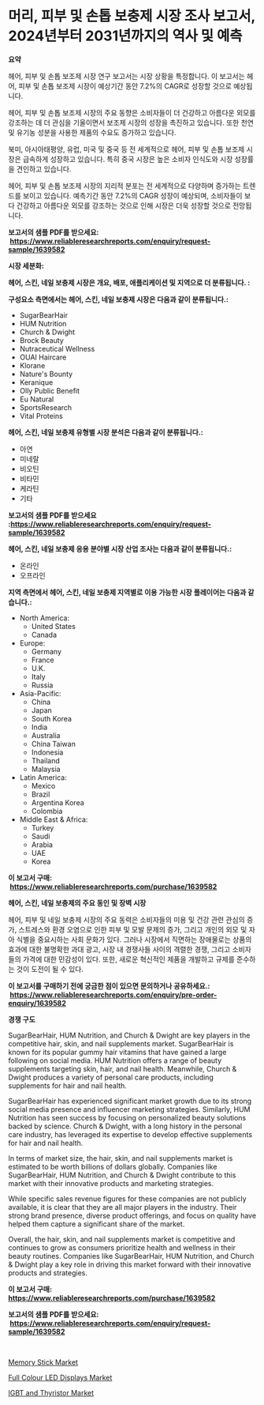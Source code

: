 <p><h1>머리, 피부 및 손톱 보충제 시장 조사 보고서, 2024년부터 2031년까지의 역사 및 예측</h1></p><p><strong>요약</strong></p>
<p><p>헤어, 피부 및 손톱 보조제 시장 연구 보고서는 시장 상황을 특정합니다. 이 보고서는 헤어, 피부 및 손톱 보조제 시장이 예상기간 동안 7.2%의 CAGR로 성장할 것으로 예상됩니다.</p><p>헤어, 피부 및 손톱 보조제 시장의 주요 동향은 소비자들이 더 건강하고 아름다운 외모를 강조하는 데 더 관심을 기울이면서 보조제 시장의 성장을 촉진하고 있습니다. 또한 천연 및 유기농 성분을 사용한 제품의 수요도 증가하고 있습니다.</p><p>북미, 아시아태평양, 유럽, 미국 및 중국 등 전 세계적으로 헤어, 피부 및 손톱 보조제 시장은 급속하게 성장하고 있습니다. 특히 중국 시장은 높은 소비자 인식도와 시장 성장률을 견인하고 있습니다.</p><p>헤어, 피부 및 손톱 보조제 시장의 지리적 분포는 전 세계적으로 다양하며 증가하는 트렌드를 보이고 있습니다. 예측기간 동안 7.2%의 CAGR 성장이 예상되며, 소비자들이 보다 건강하고 아름다운 외모를 강조하는 것으로 인해 시장은 더욱 성장할 것으로 전망됩니다.</p></p>
<p><strong>보고서의 샘플 PDF를 받으세요: &nbsp;<a href="https://www.reliableresearchreports.com/enquiry/request-sample/1639582">https://www.reliableresearchreports.com/enquiry/request-sample/1639582</a></strong></p>
<p><strong>시장 세분화:</strong></p>
<p><strong> 헤어, 스킨, 네일 보충제 시장은 개요, 배포, 애플리케이션 및 지역으로 더 분류됩니다. :</strong></p>
<p><strong>구성요소 측면에서는 헤어, 스킨, 네일 보충제 시장은 다음과 같이 분류됩니다.:</strong></p>
<p><ul><li>SugarBearHair</li><li>HUM Nutrition</li><li>Church & Dwight</li><li>Brock Beauty</li><li>Nutraceutical Wellness</li><li>OUAI Haircare</li><li>Klorane</li><li>Nature's Bounty</li><li>Keranique</li><li>Olly Public Benefit</li><li>Eu Natural</li><li>SportsResearch</li><li>Vital Proteins</li></ul></p>
<p><strong> 헤어, 스킨, 네일 보충제 유형별 시장 분석은 다음과 같이 분류됩니다.:</strong></p>
<p><ul><li>아연</li><li>미네랄</li><li>비오틴</li><li>비타민</li><li>케라틴</li><li>기타</li></ul></p>
<p><strong>보고서의 샘플 PDF를 받으세요 :<a href="https://www.reliableresearchreports.com/enquiry/request-sample/1639582">https://www.reliableresearchreports.com/enquiry/request-sample/1639582</a></strong></p>
<p><strong> 헤어, 스킨, 네일 보충제 응용 분야별 시장 산업 조사는 다음과 같이 분류됩니다.:</strong></p>
<p><ul><li>온라인</li><li>오프라인</li></ul></p>
<p><strong>지역 측면에서 헤어, 스킨, 네일 보충제 지역별로 이용 가능한 시장 플레이어는 다음과 같습니다.:</strong></p>
<p><ul>
    <li>
        North America:
        <ul>
            <li>United States</li>
            <li>Canada</li>
        </ul>
    </li>
    <li>
        Europe:
        <ul>
            <li>Germany</li>
            <li>France</li>
            <li>U.K.</li>
            <li>Italy</li>
            <li>Russia</li>
        </ul>
    </li>
    <li>
        Asia-Pacific:
        <ul>
            <li>China</li>
            <li>Japan</li>
            <li>South Korea</li>
            <li>India</li>
            <li>Australia</li>
            <li>China Taiwan</li>
            <li>Indonesia</li>
            <li>Thailand</li>
            <li>Malaysia</li>
        </ul>
    </li>
    <li>
        Latin America:
        <ul>
            <li>Mexico</li>
            <li>Brazil</li>
            <li>Argentina Korea</li>
            <li>Colombia</li>
        </ul>
    </li>
    <li>
        Middle East & Africa:
        <ul>
            <li>Turkey</li>
            <li>Saudi</li>
            <li>Arabia</li>
            <li>UAE</li>
            <li>Korea</li>
        </ul>
    </li>
    </ul></p>
<p><strong>이 보고서 구매: &nbsp;<a href="https://www.reliableresearchreports.com/purchase/1639582">https://www.reliableresearchreports.com/purchase/1639582</a></strong></p>
<p><strong>헤어, 스킨, 네일 보충제의 주요 동인 및 장벽 시장</strong></p>
<p><p>헤어, 피부 및 네일 보충제 시장의 주요 동력은 소비자들의 미용 및 건강 관련 관심의 증가, 스트레스와 환경 오염으로 인한 피부 및 모발 문제의 증가, 그리고 개인의 외모 및 자아 식별을 중요시하는 사회 문화가 있다. 그러나 시장에서 직면하는 장애물로는 상품의 효과에 대한 불명확한 과대 광고, 시장 내 경쟁사들 사이의 격렬한 경쟁, 그리고 소비자들의 가격에 대한 민감성이 있다. 또한, 새로운 혁신적인 제품을 개발하고 규제를 준수하는 것이 도전이 될 수 있다.</p></p>
<p><strong>이 보고서를 구매하기 전에 궁금한 점이 있으면 문의하거나 공유하세요.: &nbsp;<a href="https://www.reliableresearchreports.com/enquiry/pre-order-enquiry/1639582">https://www.reliableresearchreports.com/enquiry/pre-order-enquiry/1639582</a></strong></p>
<p><strong>경쟁 구도</strong></p>
<p><p>SugarBearHair, HUM Nutrition, and Church & Dwight are key players in the competitive hair, skin, and nail supplements market. SugarBearHair is known for its popular gummy hair vitamins that have gained a large following on social media. HUM Nutrition offers a range of beauty supplements targeting skin, hair, and nail health. Meanwhile, Church & Dwight produces a variety of personal care products, including supplements for hair and nail health.</p><p>SugarBearHair has experienced significant market growth due to its strong social media presence and influencer marketing strategies. Similarly, HUM Nutrition has seen success by focusing on personalized beauty solutions backed by science. Church & Dwight, with a long history in the personal care industry, has leveraged its expertise to develop effective supplements for hair and nail health.</p><p>In terms of market size, the hair, skin, and nail supplements market is estimated to be worth billions of dollars globally. Companies like SugarBearHair, HUM Nutrition, and Church & Dwight contribute to this market with their innovative products and marketing strategies.</p><p>While specific sales revenue figures for these companies are not publicly available, it is clear that they are all major players in the industry. Their strong brand presence, diverse product offerings, and focus on quality have helped them capture a significant share of the market.</p><p>Overall, the hair, skin, and nail supplements market is competitive and continues to grow as consumers prioritize health and wellness in their beauty routines. Companies like SugarBearHair, HUM Nutrition, and Church & Dwight play a key role in driving this market forward with their innovative products and strategies.</p></p>
<p><strong>이 보고서 구매: &nbsp; <a href="https://www.reliableresearchreports.com/purchase/1639582">https://www.reliableresearchreports.com/purchase/1639582</a></strong></p>
<p><strong>보고서의 샘플 PDF를 받으세요: &nbsp;<a href="https://www.reliableresearchreports.com/enquiry/request-sample/1639582">https://www.reliableresearchreports.com/enquiry/request-sample/1639582</a></strong><strong></strong></p>
<p>&nbsp;</p>
<p><p><a href="https://github.com/bobicer/Market-Research-Report-List-2/blob/main/memory-stick-market.md">Memory Stick Market</a></p><p><a href="https://github.com/timeliteaut/Market-Research-Report-List-1/blob/main/full-colour-led-displays-market.md">Full Colour LED Displays Market</a></p><p><a href="https://github.com/seekum/Market-Research-Report-List-1/blob/main/igbt-and-thyristor-market.md">IGBT and Thyristor Market</a></p></p>